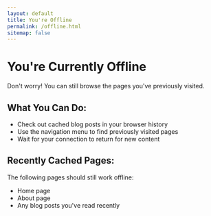 ```yaml
---
layout: default
title: You're Offline
permalink: /offline.html
sitemap: false
---
```


# You're Currently Offline

Don't worry! You can still browse the pages you've previously visited.

## What You Can Do:

- Check out cached blog posts in your browser history
- Use the navigation menu to find previously visited pages  
- Wait for your connection to return for new content

## Recently Cached Pages:

The following pages should still work offline:
- Home page
- About page
- Any blog posts you've read recently

<script>
// Show list of cached pages if possible
if ('caches' in window) {
  caches.open('jekyll-site-v1').then(cache => {
    cache.keys().then(requests => {
      const pageList = requests
        .filter(req => req.url.includes(location.origin) && !req.url.includes('assets'))
        .map(req => `<li><a href="${req.url}">${req.url.replace(location.origin, '')}</a></li>`)
        .join('');
      
      if (pageList) {
        document.write(`
          <h3>Available Offline Pages:</h3>
          <ul>${pageList}</ul>
        `);
      }
    });
  });
}
</script>
